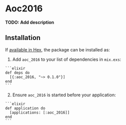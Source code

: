 # Aoc2016

**TODO: Add description**

## Installation

If [available in Hex](https://hex.pm/docs/publish), the package can be installed as:

  1. Add `aoc_2016` to your list of dependencies in `mix.exs`:

    ```elixir
    def deps do
      [{:aoc_2016, "~> 0.1.0"}]
    end
    ```

  2. Ensure `aoc_2016` is started before your application:

    ```elixir
    def application do
      [applications: [:aoc_2016]]
    end
    ```

